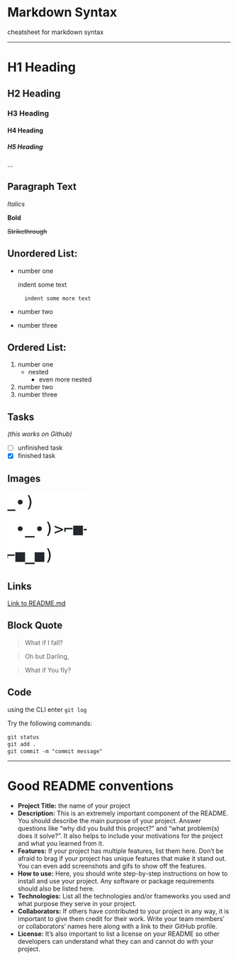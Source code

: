 Markdown Syntax
===============

cheatsheet for markdown syntax

---

# H1 Heading
## H2 Heading
### H3 Heading
#### H4 Heading
##### H5 Heading

...

## Paragraph Text

*Italics*

**Bold**

~~Strikethrough~~

## Unordered List: 
* number one

    indent some text

        indent some more text
+ number two
- number three

## Ordered List:
1. number one
    - nested
        - even more nested
2. number two
3. number three

## Tasks
_(this works on Github)_
- [ ] unfinished task
- [x] finished task

## Images
![Out Of Office](/sunglasses.jpg)

## Links
[Link to README.md](README.md)

## Block Quote
> What if I fall?

> Oh but Darling, 

> What if You fly?

## Code

using the CLI enter `git log`

Try the following commands: 
```
git status
git add .
git commit -m "commit message"
```

---

# Good README conventions

- **Project Title:** the name of your project
- **Description:** This is an extremely important component of the README. You should describe the main purpose of your project. Answer questions like “why did you build this project?” and “what problem(s) does it solve?”. It also helps to include your motivations for the project and what you learned from it.
- **Features:** If your project has multiple features, list them here. Don’t be afraid to brag if your project has unique features that make it stand out. You can even add screenshots and gifs to show off the features.
- **How to use:** Here, you should write step-by-step instructions on how to install and use your project. Any software or package requirements should also be listed here.
- **Technologies:** List all the technologies and/or frameworks you used and what purpose they serve in your project.
- **Collaborators:** If others have contributed to your project in any way, it is important to give them credit for their work. Write your team members’ or collaborators’ names here along with a link to their GitHub profile.
- **License:** It’s also important to list a license on your README so other developers can understand what they can and cannot do with your project.




